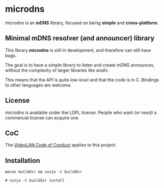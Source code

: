 microdns
========

microdns is an **mDNS** library, focused on being **simple** and **cross-platform**.

Minimal mDNS resolver (and announcer) library
---------------------------------------------

This library **microdns** is still in development, and therefore can still have bugs.

The goal is to have a simple library to listen and create mDNS announces,
without the complexity of larger libraries like *avahi*.

This means that the API is quite *low-level* and that the code is in C.
Bindings to other languages are welcome.


License
-------

microdns is available under the LGPL license. People who want *(or need)* a commercial license can acquire one.


CoC
---

The [VideoLAN Code of Conduct](https://wiki.videolan.org/CoC) applies to this project.


Installation
------------
    meson builddir && ninja -C builddir

    # ninja -C builddir install
